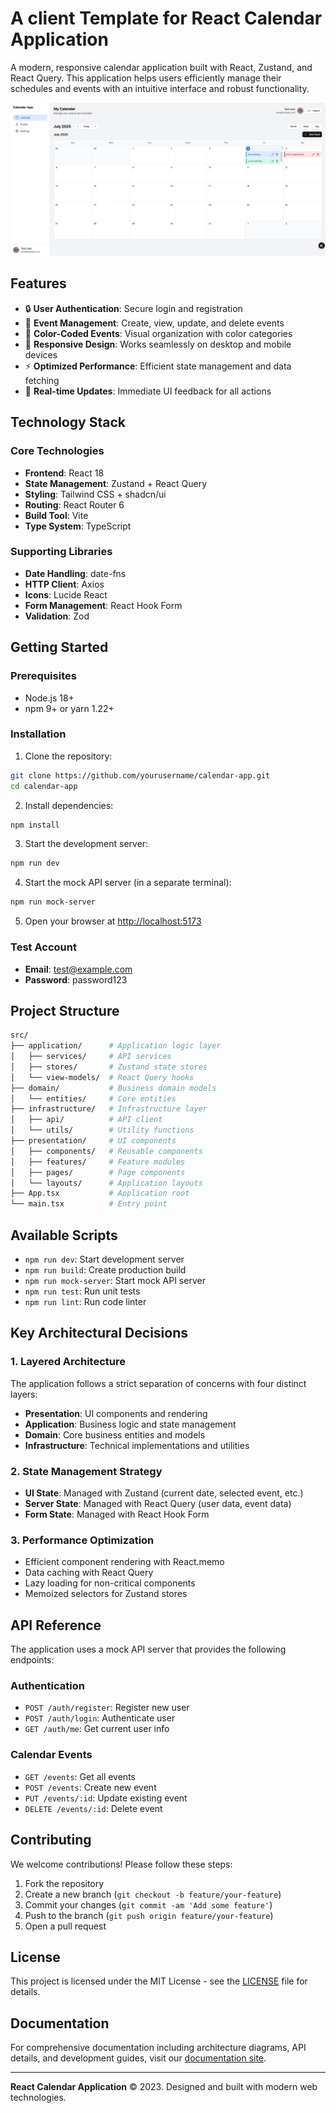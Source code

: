 # A client Template for React Calendar Application

A modern, responsive calendar application built with React, Zustand, and React Query. This application helps users efficiently manage their schedules and events with an intuitive interface and robust functionality.

![Calendar App Screenshot](./docs/public/calendar-screenshot.png)

## Features

- 🔒 **User Authentication**: Secure login and registration
- 📅 **Event Management**: Create, view, update, and delete events
- 🎨 **Color-Coded Events**: Visual organization with color categories
- 📱 **Responsive Design**: Works seamlessly on desktop and mobile devices
- ⚡ **Optimized Performance**: Efficient state management and data fetching
- 🔄 **Real-time Updates**: Immediate UI feedback for all actions

## Technology Stack

### Core Technologies
- **Frontend**: React 18
- **State Management**: Zustand + React Query
- **Styling**: Tailwind CSS + shadcn/ui
- **Routing**: React Router 6
- **Build Tool**: Vite
- **Type System**: TypeScript

### Supporting Libraries
- **Date Handling**: date-fns
- **HTTP Client**: Axios
- **Icons**: Lucide React
- **Form Management**: React Hook Form
- **Validation**: Zod

## Getting Started

### Prerequisites
- Node.js 18+
- npm 9+ or yarn 1.22+

### Installation
1. Clone the repository:
```bash
git clone https://github.com/yourusername/calendar-app.git
cd calendar-app
```

2. Install dependencies:
```bash
npm install
```

3. Start the development server:
```bash
npm run dev
```

4. Start the mock API server (in a separate terminal):
```bash
npm run mock-server
```

5. Open your browser at [http://localhost:5173](http://localhost:5173)

### Test Account
- **Email**: test@example.com
- **Password**: password123

## Project Structure

```bash
src/
├── application/      # Application logic layer
│   ├── services/     # API services
│   ├── stores/       # Zustand state stores
│   └── view-models/  # React Query hooks
├── domain/           # Business domain models
│   └── entities/     # Core entities
├── infrastructure/   # Infrastructure layer
│   ├── api/          # API client
│   └── utils/        # Utility functions
├── presentation/     # UI components
│   ├── components/   # Reusable components
│   ├── features/     # Feature modules
│   ├── pages/        # Page components
│   └── layouts/      # Application layouts
├── App.tsx           # Application root
└── main.tsx          # Entry point
```

## Available Scripts

- `npm run dev`: Start development server
- `npm run build`: Create production build
- `npm run mock-server`: Start mock API server
- `npm run test`: Run unit tests
- `npm run lint`: Run code linter

## Key Architectural Decisions

### 1. Layered Architecture
The application follows a strict separation of concerns with four distinct layers:
- **Presentation**: UI components and rendering
- **Application**: Business logic and state management
- **Domain**: Core business entities and models
- **Infrastructure**: Technical implementations and utilities

### 2. State Management Strategy
- **UI State**: Managed with Zustand (current date, selected event, etc.)
- **Server State**: Managed with React Query (user data, event data)
- **Form State**: Managed with React Hook Form

### 3. Performance Optimization
- Efficient component rendering with React.memo
- Data caching with React Query
- Lazy loading for non-critical components
- Memoized selectors for Zustand stores

## API Reference

The application uses a mock API server that provides the following endpoints:

### Authentication
- `POST /auth/register`: Register new user
- `POST /auth/login`: Authenticate user
- `GET /auth/me`: Get current user info

### Calendar Events
- `GET /events`: Get all events
- `POST /events`: Create new event
- `PUT /events/:id`: Update existing event
- `DELETE /events/:id`: Delete event

## Contributing

We welcome contributions! Please follow these steps:
1. Fork the repository
2. Create a new branch (`git checkout -b feature/your-feature`)
3. Commit your changes (`git commit -am 'Add some feature'`)
4. Push to the branch (`git push origin feature/your-feature`)
5. Open a pull request

## License

This project is licensed under the MIT License - see the [LICENSE](LICENSE) file for details.

## Documentation

For comprehensive documentation including architecture diagrams, API details, and development guides, visit our [documentation site](https://jifffffy.github.io/my-client-template/).

---

**React Calendar Application** © 2023. Designed and built with modern web technologies.